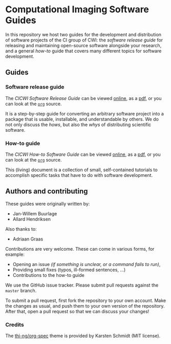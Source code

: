 # Computational Imaging Software Guides

In this repository we host two guides for the development and distribution of
software projects of the CI group of CWI: the _software release guide_ for
releasing and maintaining open-source software alongside your research, and a
general _how-to_ guide that covers many different topics for software
development.

## Guides
### Software release guide

The _CICWI Software Release Guide_ can be viewed
[online](https://cicwi.github.io/software-guidelines/software-release-guide), as
a
[pdf](https://github.com/cicwi/software-guidelines/raw/master/docs/software-release-guide.pdf),
or you can look at the
[`org`](https://github.com/cicwi/software-guidelines/raw/master/software-release-guide.org)
source.

It is a step-by-step guide for converting an arbitrary software project into a
package that is usable, installable, and understandable by others. We do not
only discuss the _hows_, but also the _whys_ of distributing scientific
software.

### How-to guide

The _CICWI How-to Software Guide_ can be viewed
[online](https://cicwi.github.io/software-guidelines/how-to-guide), as a
[pdf](https://github.com/cicwi/software-guidelines/raw/master/docs/how-to-guide.pdf),
or you can look at the
[`org`](https://github.com/cicwi/software-guidelines/raw/master/how-to-guide.org)
source.

This (living) document is a collection of small, self-contained tutorials to
accomplish specific tasks that have to do with software development.

## Authors and contributing

These guides were originally written by:
- Jan-Willem Buurlage
- Allard Hendriksen

Also thanks to:
- Adriaan Graas

Contributions are very welcome. These can come in various forms, for example:
- Opening an issue _(if something is unclear, or a command fails to run)_,
- Providing small fixes (typos, ill-formed sentences, ...)
- Contributions to the how-to guide

We use the GitHub issue tracker. Please submit pull requests against the
`master` branch.

To submit a pull request, first fork the repository to your own account. Make the changes as usual, and push them to your own version of the repository. After that, open a pull request so that we can discuss your changes!

### Credits
The [thi-ng/org-spec](https://github.com/thi-ng/org-spec) theme is provided by Karsten Schmidt (MIT license).

